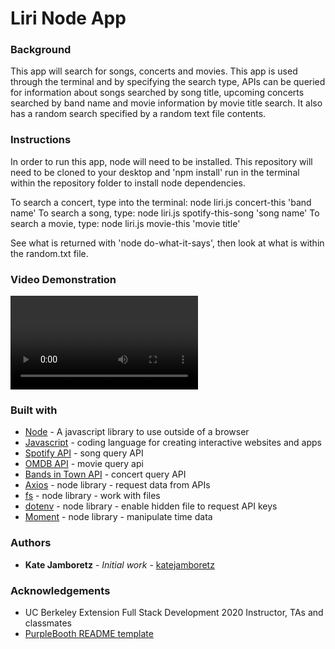 # Liri Node App

### Background

This app will search for songs, concerts and movies. This app is used through the terminal and by specifying the search type, APIs can be queried for information about songs searched by song title, upcoming concerts searched by band name and movie information by movie title search. It also has a random search specified by a random text file contents.

### Instructions

In order to run this app, node will need to be installed. This repository will need to be cloned to your desktop and 'npm install' run in the terminal within the repository folder to install node dependencies.

To search a concert, type into the terminal: node liri.js concert-this 'band name'
To search a song, type: node liri.js spotify-this-song 'song name'
To search a movie, type: node liri.js movie-this 'movie title'

See what is returned with 'node do-what-it-says', then look at what is within the random.txt file.

### Video Demonstration

![Liri Demo](LiriDemo.mp4)

### Built with

- [Node](https://nodejs.org/en/) - A javascript library to use outside of a browser
- [Javascript](https://www.javascript.com/) - coding language for creating interactive websites and apps
- [Spotify API](https://www.npmjs.com/package/node-spotify-api) - song query API
- [OMDB API](http://www.omdbapi.com/) - movie query api
- [Bands in Town API](https://www.artists.bandsintown.com/login) - concert query API
- [Axios](https://www.npmjs.com/package/axios) - node library - request data from APIs
- [fs](https://nodejs.dev/the-nodejs-fs-module) - node library - work with files
- [dotenv](https://www.npmjs.com/package/dotenv) - node library - enable hidden file to request API keys
- [Moment](https://www.npmjs.com/package/moment) - node library - manipulate time data

### Authors

- **Kate Jamboretz** - _Initial work_ - [katejamboretz](https://github.com/katejamboretz)

### Acknowledgements

- UC Berkeley Extension Full Stack Development 2020 Instructor, TAs and classmates
- [PurpleBooth README template](https://gist.github.com/PurpleBooth/109311bb0361f32d87a2)
